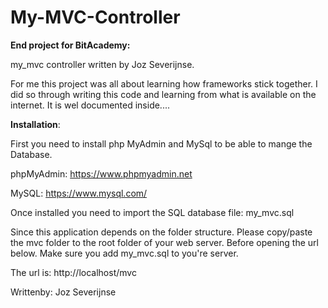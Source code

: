 # My-MVC-Controller

**End project for BitAcademy:**

my_mvc controller written by Joz Severijnse.

For me this project was all about learning how frameworks stick together.
I did so through writing this code and learning from what is available on the internet.
It is wel documented inside....


**Installation**:

First you need to install php MyAdmin and MySql to be able to mange the Database.

phpMyAdmin:
https://www.phpmyadmin.net

MySQL:
https://www.mysql.com/

Once installed you need to import the SQL database file:
my_mvc.sql

Since this application depends on the folder structure.
Please copy/paste the mvc folder to the root folder of your web server.
Before opening the url below. Make sure you add my_mvc.sql to you're server.


The url is: http://localhost/mvc


Writtenby:
Joz Severijnse
